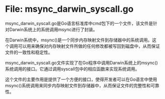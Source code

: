 # File: msync_darwin_syscall.go

msync_darwin_syscall.go是Go语言标准库中cmd包下的一个文件，该文件是针对Darwin系统上的系统调用msync进行了封装。

在Darwin系统中，msync()是一个同步内存映射文件到存储器中的系统调用。这个调用可以用来确保对内存映射文件所做的任何修改都被写回到磁盘中，从而保证文件的一致性和稳定性。

msync_darwin_syscall.go文件实现了在Go程序中调用Darwin系统上的msync()系统调用的接口。它通过调用syscall包中的相应函数来实现系统调用。

这个文件的主要作用是提供了一个方便的接口，使得开发者可以在Go语言中使用msync()系统调用来同步内存映射文件到存储器中，从而保证文件的完整性和可靠性。

